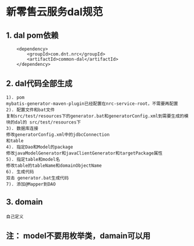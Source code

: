 # 新零售云服务dal规范

## 1. dal pom依赖
		<dependency>
			<groupId>com.dnt.nrc</groupId>
			<artifactId>common-dal</artifactId>
		</dependency>
		
## 2. dal代码全部生成
	1). pom
	mybatis-generator-maven-plugin已经配置在nrc-service-root，不需要再配置
	2). 配置文件和bat文件 
	复制src/test/resources下的generator.bat和generatorConfig.xml到需要生成的模块的dal的 src/test/resources下
	3). 数据库连接 
	修改generatorConfig.xml中的jdbcConnection
	和table
	4). 指定Dao和Model的package
	修改javaModelGenerator和javaClientGenerator和targetPackage属性
	5). 指定table和model名
	修改table的tableName和domainObjectName
	6). 生成代码
	双击 generator.bat生成代码
	7). 添加@Mapper到DAO

## 3. domain
	自己定义
	
## 注： model不要用枚举类，damain可以用